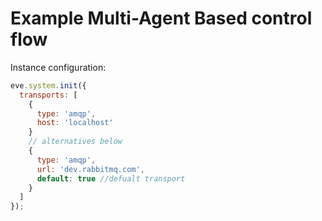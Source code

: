 Example Multi-Agent Based control flow
======================================

Instance configuration:

```javascript
eve.system.init({
  transports: [
    {
      type: 'amqp',
      host: 'localhost'
    }
    // alternatives below
    {
      type: 'amqp',
      url: 'dev.rabbitmq.com',
      default: true //defualt transport
    }
  ]
});
```
